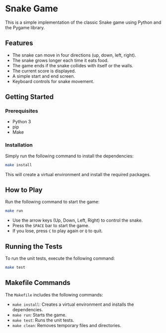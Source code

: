# Snake Game

This is a simple implementation of the classic Snake game using Python and the Pygame library.

## Features

- The snake can move in four directions (up, down, left, right).
- The snake grows longer each time it eats food.
- The game ends if the snake collides with itself or the walls.
- The current score is displayed.
- A simple start and end screen.
- Keyboard controls for snake movement.

## Getting Started

### Prerequisites

- Python 3
- pip
- Make

### Installation

Simply run the following command to install the dependencies:

```bash
make install
```

This will create a virtual environment and install the required packages.

## How to Play

Run the following command to start the game:

```bash
make run
```

- Use the arrow keys (Up, Down, Left, Right) to control the snake.
- Press the `SPACE` bar to start the game.
- If you lose, press `C` to play again or `Q` to quit.

## Running the Tests

To run the unit tests, execute the following command:

```bash
make test
```

## Makefile Commands

The `Makefile` includes the following commands:

- `make install`: Creates a virtual environment and installs the dependencies.
- `make run`: Starts the game.
- `make test`: Runs the unit tests.
- `make clean`: Removes temporary files and directories.
